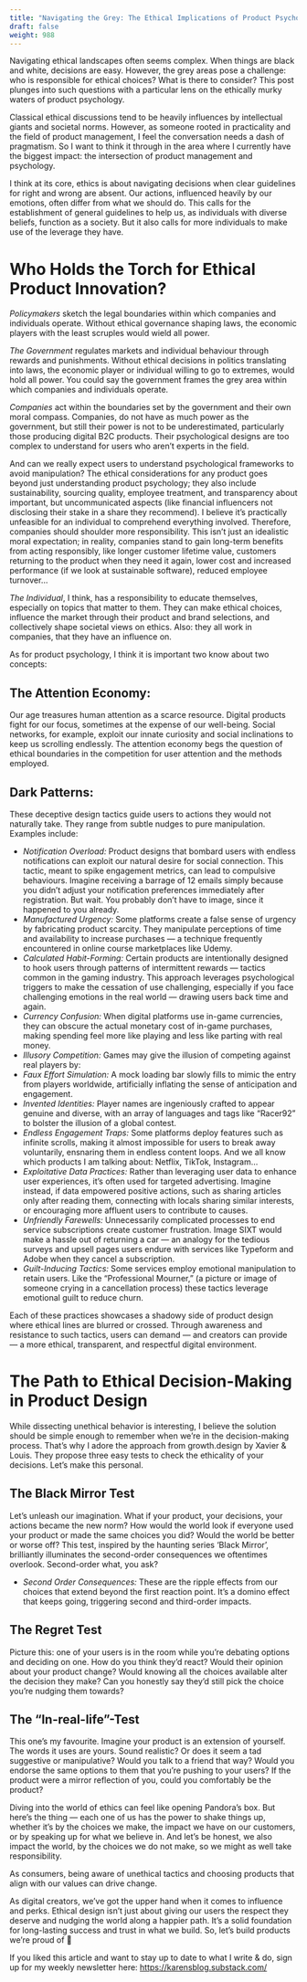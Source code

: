 ```yaml
---
title: "Navigating the Grey: The Ethical Implications of Product Psychology"
draft: false
weight: 988
---
```


Navigating ethical landscapes often seems complex. When things are black and white, decisions are easy. However, the grey areas pose a challenge: who is responsible for ethical choices? What is there to consider? This post plunges into such questions with a particular lens on the ethically murky waters of product psychology.

Classical ethical discussions tend to be heavily influences by intellectual giants and societal norms. However, as someone rooted in practicality and the field of product management, I feel the conversation needs a dash of pragmatism. So I want to think it through in the area where I currently have the biggest impact: the intersection of product management and psychology.

I think at its core, ethics is about navigating decisions when clear guidelines for right and wrong are absent. Our actions, influenced heavily by our emotions, often differ from what we should do. This calls for the establishment of general guidelines to help us, as individuals with diverse beliefs, function as a society. But it also calls for more individuals to make use of the leverage they have.

# Who Holds the Torch for Ethical Product Innovation?
*Policymakers* sketch the legal boundaries within which companies and individuals operate. Without ethical governance shaping laws, the economic players with the least scruples would wield all power.

*The Government* regulates markets and individual behaviour through rewards and punishments. Without ethical decisions in politics translating into laws, the economic player or individual willing to go to extremes, would hold all power. You could say the government frames the grey area within which companies and individuals operate.

*Companies* act within the boundaries set by the government and their own moral compass. Companies, do not have as much power as the government, but still their power is not to be underestimated, particularly those producing digital B2C products. Their psychological designs are too complex to understand for users who aren’t experts in the field.

And can we really expect users to understand psychological frameworks to avoid manipulation? The ethical considerations for any product goes beyond just understanding product psychology; they also include sustainability, sourcing quality, employee treatment, and transparency about important, but uncommunicated aspects (like financial influencers not disclosing their stake in a share they recommend). I believe it’s practically unfeasible for an individual to comprehend everything involved. Therefore, companies should shoulder more responsibility. This isn’t just an idealistic moral expectation; in reality, companies stand to gain long-term benefits from acting responsibly, like longer customer lifetime value, customers returning to the product when they need it again, lower cost and increased performance (if we look at sustainable software), reduced employee turnover…

*The Individual*, I think, has a responsibility to educate themselves, especially on topics that matter to them. They can make ethical choices, influence the market through their product and brand selections, and collectively shape societal views on ethics. Also: they all work in companies, that they have an influence on.

As for product psychology, I think it is important two know about two concepts:

## The Attention Economy:
Our age treasures human attention as a scarce resource. Digital products fight for our focus, sometimes at the expense of our well-being. Social networks, for example, exploit our innate curiosity and social inclinations to keep us scrolling endlessly. The attention economy begs the question of ethical boundaries in the competition for user attention and the methods employed.

## Dark Patterns:
These deceptive design tactics guide users to actions they would not naturally take. They range from subtle nudges to pure manipulation. Examples include:

- *Notification Overload:* Product designs that bombard users with endless notifications can exploit our natural desire for social connection. This tactic, meant to spike engagement metrics, can lead to compulsive behaviours. Imagine receiving a barrage of 12 emails simply because you didn’t adjust your notification preferences immediately after registration. But wait. You probably don’t have to image, since it happened to you already.
- *Manufactured Urgency:* Some platforms create a false sense of urgency by fabricating product scarcity. They manipulate perceptions of time and availability to increase purchases — a technique frequently encountered in online course marketplaces like Udemy.
- *Calculated Habit-Forming:* Certain products are intentionally designed to hook users through patterns of intermittent rewards — tactics common in the gaming industry. This approach leverages psychological triggers to make the cessation of use challenging, especially if you face challenging emotions in the real world — drawing users back time and again.
- *Currency Confusion:* When digital platforms use in-game currencies, they can obscure the actual monetary cost of in-game purchases, making spending feel more like playing and less like parting with real money.
- *Illusory Competition:* Games may give the illusion of competing against real players by:
- *Faux Effort Simulation:* A mock loading bar slowly fills to mimic the entry from players worldwide, artificially inflating the sense of anticipation and engagement.
- *Invented Identities:* Player names are ingeniously crafted to appear genuine and diverse, with an array of languages and tags like “Racer92” to bolster the illusion of a global contest.
- *Endless Engagement Traps:* Some platforms deploy features such as infinite scrolls, making it almost impossible for users to break away voluntarily, ensnaring them in endless content loops. And we all know which products I am talking about: Netflix, TikTok, Instagram…
- *Exploitative Data Practices:* Rather than leveraging user data to enhance user experiences, it’s often used for targeted advertising. Imagine instead, if data empowered positive actions, such as sharing articles only after reading them, connecting with locals sharing similar interests, or encouraging more affluent users to contribute to causes.
- *Unfriendly Farewells:* Unnecessarily complicated processes to end service subscriptions create customer frustration. Image SIXT would make a hassle out of returning a car — an analogy for the tedious surveys and upsell pages users endure with services like Typeform and Adobe when they cancel a subscription.
- *Guilt-Inducing Tactics:* Some services employ emotional manipulation to retain users. Like the “Professional Mourner,” (a picture or image of someone crying in a cancellation process) these tactics leverage emotional guilt to reduce churn.

Each of these practices showcases a shadowy side of product design where ethical lines are blurred or crossed. Through awareness and resistance to such tactics, users can demand — and creators can provide — a more ethical, transparent, and respectful digital environment.

# The Path to Ethical Decision-Making in Product Design
While dissecting unethical behavior is interesting, I believe the solution should be simple enough to remember when we’re in the decision-making process. That’s why I adore the approach from growth.design by Xavier & Louis. They propose three easy tests to check the ethicality of your decisions. Let’s make this personal.

## The Black Mirror Test
Let’s unleash our imagination. What if your product, your decisions, your actions became the new norm? How would the world look if everyone used your product or made the same choices you did? Would the world be better or worse off? This test, inspired by the haunting series ‘Black Mirror’, brilliantly illuminates the second-order consequences we oftentimes overlook. Second-order what, you ask?

- *Second Order Consequences:* These are the ripple effects from our choices that extend beyond the first reaction point. It’s a domino effect that keeps going, triggering second and third-order impacts.

## The Regret Test
Picture this: one of your users is in the room while you’re debating options and deciding on one. How do you think they’d react? Would their opinion about your product change? Would knowing all the choices available alter the decision they make? Can you honestly say they’d still pick the choice you’re nudging them towards?

## The “In-real-life”-Test
This one’s my favourite. Imagine your product is an extension of yourself. The words it uses are yours. Sound realistic? Or does it seem a tad suggestive or manipulative? Would you talk to a friend that way? Would you endorse the same options to them that you’re pushing to your users? If the product were a mirror reflection of you, could you comfortably be the product?

Diving into the world of ethics can feel like opening Pandora’s box. But here’s the thing — each one of us has the power to shake things up, whether it’s by the choices we make, the impact we have on our customers, or by speaking up for what we believe in. And let’s be honest, we also impact the world, by the choices we do not make, so we might as well take responsibility.

As consumers, being aware of unethical tactics and choosing products that align with our values can drive change.

As digital creators, we’ve got the upper hand when it comes to influence and perks. Ethical design isn’t just about giving our users the respect they deserve and nudging the world along a happier path. It’s a solid foundation for long-lasting success and trust in what we build. So, let’s build products we’re proud of 🌟

If you liked this article and want to stay up to date to what I write & do, sign up for my weekly newsletter here: https://karensblog.substack.com/